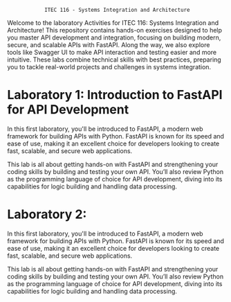                 ITEC 116 - Systems Integration and Architecture

Welcome to the laboratory Activities for ITEC 116: Systems Integration and Architecture! This repository contains hands-on exercises designed to help you master API development and integration, focusing on building modern, secure, and scalable APIs with FastAPI. Along the way, we also explore tools like Swagger UI to make API interaction and testing easier and more intuitive.
These labs combine technical skills with best practices, preparing you to tackle real-world projects and challenges in systems integration.

# Laboratory 1: Introduction to FastAPI for API Development
In this first laboratory, you'll be introduced to FastAPI, a modern web framework for building APIs with Python. FastAPI is known for its speed and ease of use, making it an excellent choice for developers looking to create fast, scalable, and secure web applications.

This lab is all about getting hands-on with FastAPI and strengthening your coding skills by building and testing your own API. You’ll also review Python as the programming language of choice for API development, diving into its capabilities for logic building and handling data processing.

# Laboratory 2: 
In this first laboratory, you'll be introduced to FastAPI, a modern web framework for building APIs with Python. FastAPI is known for its speed and ease of use, making it an excellent choice for developers looking to create fast, scalable, and secure web applications.

This lab is all about getting hands-on with FastAPI and strengthening your coding skills by building and testing your own API. You’ll also review Python as the programming language of choice for API development, diving into its capabilities for logic building and handling data processing.
